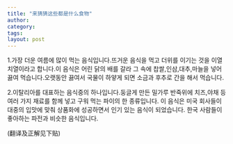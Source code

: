 ```yaml
---
title: "来猜猜这些都是什么食物"
author:
category: 
tags: 
layout: post
---
```

1.가장 더운 여름에 많이 먹는 음식입니다.뜨거운 음식을 먹고 더위를 이기는 것을 이열치열이라고 합니다.이 음식은 어린 닭의 배를 갈라 그 속에 찹쌀,인삼,대추,마늘을 넣어 끓여 먹습니다.오랫동안 끓여서 국물이 하얗게 되면 소금과 후추로 간을 해서 먹습니다.

2.이탈리아를 대표하는 음식중의 하나입니다.둥글게 만든 밀가루 반죽위에 치즈,야채 등 여러 가지 재료를 함께 넣고 구워 먹는 파이의 한 종류입니다. 이 음식은 미국 회사들이 대중의 입맛에 맞춰 상품화에 성공하면서 인기 있는 음식이 되었습니다. 한국 사람들이 좋아하는 파전과 비슷한 음식입니다.

(翻译及正解见下贴)

